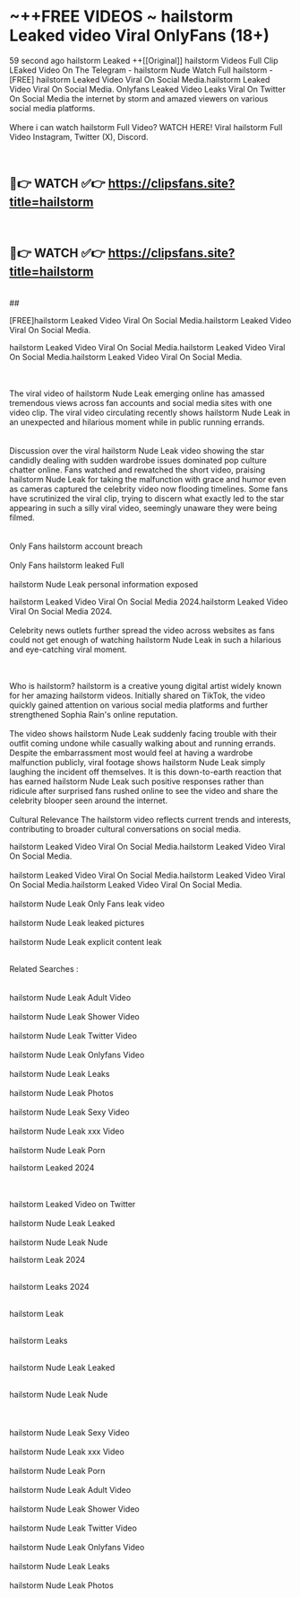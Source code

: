 # ~++FREE VIDEOS ~ hailstorm Leaked video Viral OnlyFans (18+)<br>


59 second ago hailstorm Leaked ++[[Original]] hailstorm Videos Full Clip LEaked Video On The Telegram  - hailstorm Nude  Watch Full hailstorm - [FREE] hailstorm Leaked Video Viral On Social Media.hailstorm Leaked Video Viral On Social Media.   Onlyfans Leaked Video Leaks Viral On Twitter On Social Media the internet by storm and amazed viewers on various social media platforms. <br><br>
Where i can watch hailstorm Full Video? WATCH HERE! Viral hailstorm Full Video Instagram, Twitter (X), Discord. <br>


 <br>

##  🔴👉 WATCH ✅👉  <a href="https://clipsfans.site?title=hailstorm&ref=git">https://clipsfans.site?title=hailstorm</a> <br>
  <br>

##  🔴👉 WATCH ✅👉  <a href="https://clipsfans.site?title=hailstorm&ref=git">https://clipsfans.site?title=hailstorm</a> <br>
  <br>
  ##



[FREE]hailstorm Leaked Video Viral On Social Media.hailstorm Leaked Video Viral On Social Media. <br>

hailstorm Leaked Video Viral On Social Media.hailstorm Leaked Video Viral On Social Media.hailstorm Leaked Video Viral On Social Media. <br>


  <br>

  <br>
The viral video of hailstorm Nude Leak emerging online has amassed tremendous views across fan accounts and social media sites with one video clip. The viral video circulating recently shows hailstorm Nude Leak in an unexpected and hilarious moment while in public running errands.<br>
<br>


<br>
Discussion over the viral hailstorm Nude Leak video showing the star candidly dealing with sudden wardrobe issues dominated pop culture chatter online. Fans watched and rewatched the short video, praising hailstorm Nude Leak for taking the malfunction with grace and humor even as cameras captured the celebrity video now flooding timelines. Some fans have scrutinized the viral clip, trying to discern what exactly led to the star appearing in such a silly viral video, seemingly unaware they were being filmed.<br>
<br>
<br> 
Only Fans hailstorm account breach<br>
<br>
Only Fans hailstorm leaked Full <br>
<br>
hailstorm Nude Leak personal information exposed<br>

hailstorm Leaked Video Viral On Social Media 2024.hailstorm Leaked Video Viral On Social Media 2024. <br>
<br>
Celebrity news outlets further spread the video across websites as fans could not get enough of watching hailstorm Nude Leak in such a hilarious and eye-catching viral moment.<br>
<br>

<br>
Who is hailstorm? hailstorm is a creative young digital artist widely known for her amazing hailstorm videos. Initially shared on TikTok, the video quickly gained attention on various social media platforms and further strengthened Sophia Rain's online reputation.<br>
<br>
The video shows hailstorm Nude Leak suddenly facing trouble with their outfit coming undone while casually walking about and running errands. Despite the embarrassment most would feel at having a wardrobe malfunction publicly, viral footage shows hailstorm Nude Leak simply laughing the incident off themselves. It is this down-to-earth reaction that has earned hailstorm Nude Leak such positive responses rather than ridicule after surprised fans rushed online to see the video and share the celebrity blooper seen around the internet.<br>
<br>
Cultural Relevance The hailstorm video reflects current trends and interests, contributing to broader cultural conversations on social media.<br>

hailstorm Leaked Video Viral On Social Media.hailstorm Leaked Video Viral On Social Media.<br>
<br>
hailstorm Leaked Video Viral On Social Media.hailstorm Leaked Video Viral On Social Media.hailstorm Leaked Video Viral On Social Media.<br>
<br>
hailstorm Nude Leak Only Fans leak video<br>
<br>
hailstorm Nude Leak leaked pictures<br>
<br>
hailstorm Nude Leak explicit content leak<br>


<br>
Related Searches :<br>
<br>

<br>
hailstorm Nude Leak Adult Video<br>
<br>
hailstorm Nude Leak Shower Video<br>
<br>
hailstorm Nude Leak Twitter Video<br>
<br>
hailstorm Nude Leak Onlyfans Video<br>
<br>
hailstorm Nude Leak Leaks<br>
<br>
hailstorm Nude Leak Photos<br>

<br>
hailstorm Nude Leak Sexy Video<br>
<br>
hailstorm Nude Leak xxx Video<br>
<br>
hailstorm Nude Leak Porn<br>

hailstorm  Leaked 2024 <br> <br>
<br>

hailstorm Leaked Video on Twitter <br>
<br>
hailstorm Nude Leak Leaked<br>
<br>
hailstorm Nude Leak Nude<br>


hailstorm  Leak 2024 <br> <br>



hailstorm  Leaks 2024 <br> <br>



 
hailstorm  Leak<br> <br>



hailstorm  Leaks<br> <br>


hailstorm Nude Leak Leaked<br> <br>

hailstorm Nude Leak Nude<br> <br>
<br> <br>
hailstorm Nude Leak Sexy Video
<br> <br>
hailstorm Nude Leak xxx Video
<br> <br>
hailstorm Nude Leak Porn
<br> <br>
hailstorm Nude Leak Adult Video
<br> <br>
hailstorm Nude Leak Shower Video
<br> <br>
hailstorm Nude Leak Twitter Video
<br> <br>
hailstorm Nude Leak Onlyfans Video
<br> <br>
hailstorm Nude Leak Leaks
<br> <br>
hailstorm Nude Leak Photos






</p>




 



</p>










